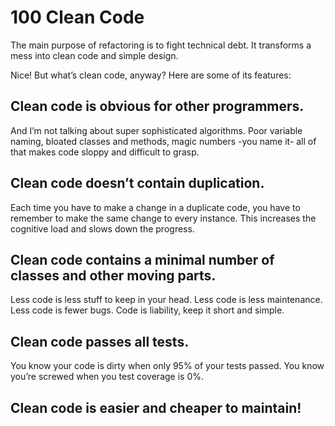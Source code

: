 # 100 Clean Code

The main purpose of refactoring is to fight technical debt. It transforms a mess into clean code and simple design.

Nice! But what’s clean code, anyway? Here are some of its features:

## Clean code is obvious for other programmers.

And I’m not talking about super sophisticated algorithms. Poor variable naming, bloated classes and methods, magic numbers -you name it- all of that makes code sloppy and difficult to grasp.

## Clean code doesn’t contain duplication.

Each time you have to make a change in a duplicate code, you have to remember to make the same change to every instance. This increases the cognitive load and slows down the progress.

## Clean code contains a minimal number of classes and other moving parts.

Less code is less stuff to keep in your head. Less code is less maintenance. Less code is fewer bugs. Code is liability, keep it short and simple.

## Clean code passes all tests.

You know your code is dirty when only 95% of your tests passed. You know you’re screwed when you test coverage is 0%.

## Clean code is easier and cheaper to maintain!
